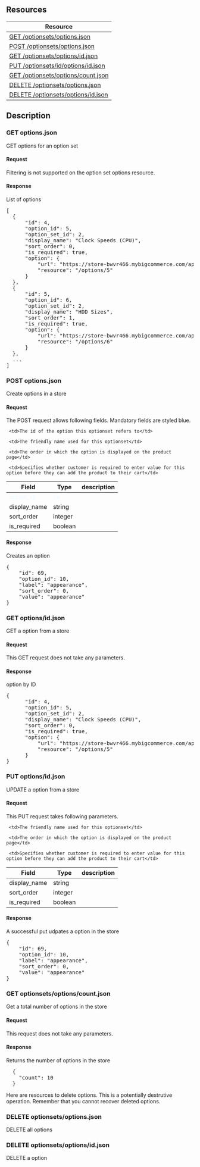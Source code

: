 ## Resources
<table class="table table-bordered ">
  <thead>
   <tr>
     <th>Resource</th>
   </tr>
 </thead>
 <tbody>
   <tr>
     <td><a href="#get-optionsetoptionsjson">GET  /optionsets/options.json</a></td>
     
   </tr>
   <tr>
     <td><a href="#post-optionsetoptionsjson">POST /optionsets/options.json </a></td>
     
   </tr>
   <tr>
     <td><a href="#get-optionsetoptionsidjson">GET /optionsets/options/id.json</a></td>
     
   </tr>
   <tr>
     <td><a href="#put-optionsetoptionsidjson">PUT /optionsets/id/options/id.json</a></td>
     
   </tr>
   <tr>
     <td><a href="#get-optionsetoptionscountjson">GET /optionsets/options/count.json</a></td>
     
   </tr>
   <tr>
     <td><a href="#delete-optionsetoptionsjson">DELETE /optionsets/options.json</a></td>
     
   </tr>
   <tr>
     <td><a href="#delete-optionsetoptionsidjson">DELETE /optionsets/options/id.json</a></td>
     
   </tr>
   
 </tbody>
</table>
   
## Description
### GET options.json
GET options for an option set

#### Request

Filtering is not supported on the option set options resource.

#### Response
List of options
<pre>
[
  {
      "id": 4,
      "option_id": 5,
      "option_set_id": 2,
      "display_name": "Clock Speeds (CPU)",
      "sort_order": 0,
      "is_required": true,
      "option": {
          "url": "https://store-bwvr466.mybigcommerce.com/api/v2/options/5.json",
          "resource": "/options/5"
      }
  },
  {
      "id": 5,
      "option_id": 6,
      "option_set_id": 2,
      "display_name": "HDD Sizes",
      "sort_order": 1,
      "is_required": true,
      "option": {
          "url": "https://store-bwvr466.mybigcommerce.com/api/v2/options/6.json",
          "resource": "/options/6"
      }
  },
  ...
]
</pre>

### POST options.json
Create options in a store

#### Request
The POST request allows following fields. Mandatory fields are styled blue.
<style type="text/css">
tr.mandatory {
  color: aliceblue;
}
</style>

<table class="table table-bordered ">
  <thead>
   <tr>
     <th style="width: 100px;">Field</th>
     <th style="width: 50px;">Type</th>
     <th>description</th>
   </tr>
  </thead>
  <tbody>
   
   <tr class="mandatory">
     <td>option_id</td>
     <td>int</td>
     
     <td>The id of the option this optionset refers to</td>
   </tr>
   
   <tr >
     <td>display_name</td>
     <td>string</td>
     
     <td>The friendly name used for this optionset</td>
   </tr>

   <tr >
     <td>sort_order</td>
     <td>integer</td>
     
     <td>The order in which the option is displayed on the product page</td>
   </tr>

   <tr >
     <td>is_required</td>
     <td>boolean</td>
     
     <td>Specifies whether customer is required to enter value for this option before they can add the product to their cart</td>
   </tr>
   
  </tbody>
</table>

#### Response
Creates an option
<pre>
{
    "id": 69,
    "option_id": 10,
    "label": "appearance",
    "sort_order": 0,
    "value": "appearance"
}
</pre>   

### GET options/id.json
GET a option from a store

#### Request
This GET request does not take any parameters.

#### Response
option by ID
<pre>
{
      "id": 4,
      "option_id": 5,
      "option_set_id": 2,
      "display_name": "Clock Speeds (CPU)",
      "sort_order": 0,
      "is_required": true,
      "option": {
          "url": "https://store-bwvr466.mybigcommerce.com/api/v2/options/5.json",
          "resource": "/options/5"
      }
}
</pre>    

### PUT options/id.json
UPDATE a option from a store

#### Request
This PUT request takes following parameters.
<table class="table table-bordered ">
  <thead>
   <tr>
     <th style="width: 100px;">Field</th>
     <th style="width: 50px;">Type</th>
     <th>description</th>
   </tr>
  </thead>
  <tbody>
   
   <tr >
     <td>display_name</td>
     <td>string</td>
     
     <td>The friendly name used for this optionset</td>
   </tr>

   <tr >
     <td>sort_order</td>
     <td>integer</td>
     
     <td>The order in which the option is displayed on the product page</td>
   </tr>

   <tr >
     <td>is_required</td>
     <td>boolean</td>
     
     <td>Specifies whether customer is required to enter value for this option before they can add the product to their cart</td>
   </tr>
   
  </tbody>
</table>

#### Response
A successful put udpates a option in the store 
<pre>
{
    "id": 69,
    "option_id": 10,
    "label": "appearance",
    "sort_order": 0,
    "value": "appearance"
}
</pre>
### GET optionsets/options/count.json
Get a total number of options in the store

#### Request
This request does not take any parameters.

#### Response
Returns the number of options in the store 
<pre>
  {
    "count": 10
  }
</pre>
Here are resources to delete options. This is a potentially destrutive operation. Remember that you cannot recover deleted options.

### DELETE optionsets/options.json
DELETE all options

### DELETE optionsets/options/id.json
DELETE a option
